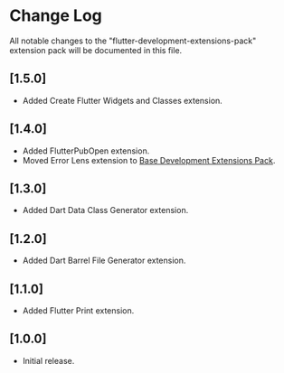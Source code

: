 # Change Log

All notable changes to the "flutter-development-extensions-pack" extension pack will be documented in this file.

## [1.5.0]

- Added Create Flutter Widgets and Classes extension.

## [1.4.0]

- Added FlutterPubOpen extension.
- Moved Error Lens extension to [Base Development Extensions Pack](https://marketplace.visualstudio.com/items?itemName=ricardo-emerson.base-development-extensions-pack).

## [1.3.0]

- Added Dart Data Class Generator extension.

## [1.2.0]

- Added Dart Barrel File Generator extension.

## [1.1.0]

- Added Flutter Print extension.

## [1.0.0]

- Initial release.
